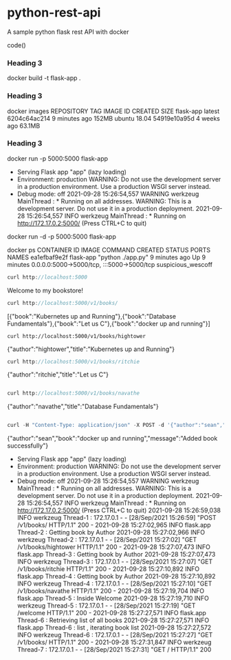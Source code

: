 # python-rest-api
A sample python flask rest API with docker



code()
### Heading 3 ###
docker build -t flask-app . 

### Heading 3 ##
docker images
REPOSITORY   TAG        IMAGE ID       CREATED         SIZE
flask-app    latest     6204c64ac214   9 minutes ago   152MB
ubuntu       18.04      54919e10a95d   4 weeks ago     63.1MB
### Heading 3 ###

docker run -p 5000:5000 flask-app



 * Serving Flask app "app" (lazy loading)
 * Environment: production
   WARNING: Do not use the development server in a production environment.
   Use a production WSGI server instead.
 * Debug mode: off
2021-09-28 15:26:54,557 WARNING werkzeug MainThread :  * Running on all addresses.
   WARNING: This is a development server. Do not use it in a production deployment.
2021-09-28 15:26:54,557 INFO werkzeug MainThread :  * Running on http://172.17.0.2:5000/ (Press CTRL+C to quit)



docker run -d -p 5000:5000 flask-app

docker ps
CONTAINER ID   IMAGE       COMMAND             CREATED         STATUS         PORTS                                       NAMES
ea1efbaf9e2f   flask-app   "python ./app.py"   9 minutes ago   Up 9 minutes   0.0.0.0:5000->5000/tcp, :::5000->5000/tcp   suspicious_wescoff


```javascript
curl http://localhost:5000
```

Welcome to my bookstore!

```javascript
curl http://localhost:5000/v1/books/
```
[{"book":"Kubernetes up and Running"},{"book":"Database Fundamentals"},{"book":"Let us C"},{"book":"docker up and running"}]

```
curl http://localhost:5000/v1/books/hightower
```

{"author":"hightower","title":"Kubernetes up and Running"}

```javascript
curl http://localhost:5000/v1/books/ritchie
```
{"author":"ritchie","title":"Let us C"}

```javascript

curl http://localhost:5000/v1/books/navathe
```
{"author":"navathe","title":"Database Fundamentals"}

```javascript

curl -H "Content-Type: application/json" -X POST -d '{"author":"sean","title":"docker up and running"}' http://localhost:5000/v1/books/
```
{"author":"sean","book":"docker up and running","message":"Added book successfully"}


 * Serving Flask app "app" (lazy loading)
 * Environment: production
   WARNING: Do not use the development server in a production environment.
   Use a production WSGI server instead.
 * Debug mode: off
2021-09-28 15:26:54,557 WARNING werkzeug MainThread :  * Running on all addresses.
   WARNING: This is a development server. Do not use it in a production deployment.
2021-09-28 15:26:54,557 INFO werkzeug MainThread :  * Running on http://172.17.0.2:5000/ (Press CTRL+C to quit)
2021-09-28 15:26:59,038 INFO werkzeug Thread-1 : 172.17.0.1 - - [28/Sep/2021 15:26:59] "POST /v1/books/ HTTP/1.1" 200 -
2021-09-28 15:27:02,965 INFO flask.app Thread-2 : Getting book by Author
2021-09-28 15:27:02,966 INFO werkzeug Thread-2 : 172.17.0.1 - - [28/Sep/2021 15:27:02] "GET /v1/books/hightower HTTP/1.1" 200 -
2021-09-28 15:27:07,473 INFO flask.app Thread-3 : Getting book by Author
2021-09-28 15:27:07,473 INFO werkzeug Thread-3 : 172.17.0.1 - - [28/Sep/2021 15:27:07] "GET /v1/books/ritchie HTTP/1.1" 200 -
2021-09-28 15:27:10,892 INFO flask.app Thread-4 : Getting book by Author
2021-09-28 15:27:10,892 INFO werkzeug Thread-4 : 172.17.0.1 - - [28/Sep/2021 15:27:10] "GET /v1/books/navathe HTTP/1.1" 200 -
2021-09-28 15:27:19,704 INFO flask.app Thread-5 : Inside Welcome
2021-09-28 15:27:19,710 INFO werkzeug Thread-5 : 172.17.0.1 - - [28/Sep/2021 15:27:19] "GET /welcome HTTP/1.1" 200 -
2021-09-28 15:27:27,571 INFO flask.app Thread-6 : Retrieving list of all books
2021-09-28 15:27:27,571 INFO flask.app Thread-6 : list , iterating book list
2021-09-28 15:27:27,572 INFO werkzeug Thread-6 : 172.17.0.1 - - [28/Sep/2021 15:27:27] "GET /v1/books/ HTTP/1.1" 200 -
2021-09-28 15:27:31,847 INFO werkzeug Thread-7 : 172.17.0.1 - - [28/Sep/2021 15:27:31] "GET / HTTP/1.1" 200 


